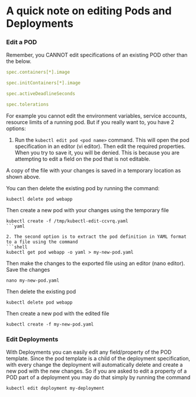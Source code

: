 # A quick note on editing Pods and Deployments

### Edit a POD
Remember, you CANNOT edit specifications of an existing POD other than the below.

```yaml
spec.containers[*].image

spec.initContainers[*].image

spec.activeDeadlineSeconds

spec.tolerations
```

For example you cannot edit the environment variables, service accounts, resource limits of a running pod. But if you really want to, you have 2 options:

1. Run the ``` kubectl edit pod <pod name> ``` command.  This will open the pod specification in an editor (vi editor). Then edit the required properties. When you try to save it, you will be denied. This is because you are attempting to edit a field on the pod that is not editable.

A copy of the file with your changes is saved in a temporary location as shown above.

You can then delete the existing pod by running the command:

```shell
kubectl delete pod webapp
```

Then create a new pod with your changes using the temporary file

```shell
kubectl create -f /tmp/kubectl-edit-ccvrq.yaml
```yaml

2. The second option is to extract the pod definition in YAML format to a file using the command
```shell
kubectl get pod webapp -o yaml > my-new-pod.yaml
```

Then make the changes to the exported file using an editor (nano editor). Save the changes
```shell
nano my-new-pod.yaml
```

Then delete the existing pod
```shell
kubectl delete pod webapp
```

Then create a new pod with the edited file
```shell
kubectl create -f my-new-pod.yaml
```



### Edit Deployments

With Deployments you can easily edit any field/property of the POD template. Since the pod template is a child of the deployment specification,  with every change the deployment will automatically delete and create a new pod with the new changes. So if you are asked to edit a property of a POD part of a deployment you may do that simply by running the command

```shell
kubectl edit deployment my-deployment
```